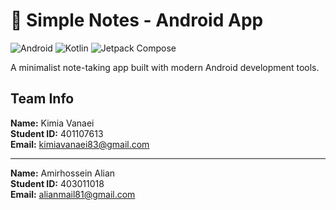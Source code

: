 # 📝 Simple Notes - Android App  

![Android](https://img.shields.io/badge/Android-3DDC84?logo=android&logoColor=white)
![Kotlin](https://img.shields.io/badge/Kotlin-7F52FF?logo=kotlin&logoColor=white)
![Jetpack Compose](https://img.shields.io/badge/Jetpack_Compose-4285F4?logo=jetpack-compose&logoColor=white)

A minimalist note-taking app built with modern Android development tools.

## Team Info
**Name:** Kimia Vanaei  
**Student ID:** 401107613  
**Email:** [kimiavanaei83@gmail.com](mailto:kimiavanaei83@gmail.com)  

---

**Name:** Amirhossein Alian   
**Student ID:** 403011018  
**Email:** [alianmail81@gmail.com](mailto:alianmail81@gmail.com)  

